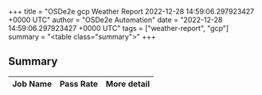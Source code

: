 +++
title = "OSDe2e gcp Weather Report 2022-12-28 14:59:06.297923427 +0000 UTC"
author = "OSDe2e Automation"
date = "2022-12-28 14:59:06.297923427 +0000 UTC"
tags = ["weather-report", "gcp"]
summary = "<table class=\"summary\"></table>"
+++
## Summary

| Job Name | Pass Rate | More detail |
|----------|-----------|-------------|




